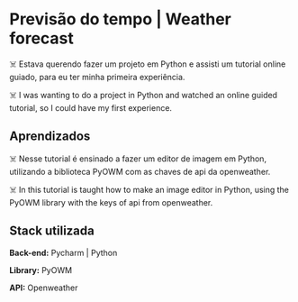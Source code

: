 # Previsão do tempo | Weather forecast

☠️ Estava querendo fazer um projeto em Python e 
assisti um tutorial online guiado, para eu ter minha
primeira experiência.

☠️ I was wanting to do a project in Python and
watched an online guided tutorial, so I could have my
first experience.

## Aprendizados

☠️ Nesse tutorial é ensinado a fazer um editor de imagem
em Python, utilizando a biblioteca PyOWM com as chaves de 
api da openweather.

☠️ In this tutorial is taught how to make an image editor
in Python, using the PyOWM library with the keys of
api from openweather.
## Stack utilizada

**Back-end:** Pycharm | Python

**Library:** PyOWM

**API:** Openweather
